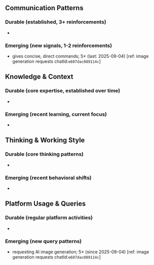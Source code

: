## Communication Patterns
### Durable (established, 3+ reinforcements)
-

### Emerging (new signals, 1-2 reinforcements)
- gives concise, direct commands; 5× (last: 2025-09-04) [ref: image generation requests chatId:`e607dac089114c`]

## Knowledge & Context
### Durable (core expertise, established over time)
-

### Emerging (recent learning, current focus)
-

## Thinking & Working Style
### Durable (core thinking patterns)
-

### Emerging (recent behavioral shifts)
-

## Platform Usage & Queries
### Durable (regular platform activities)
-

### Emerging (new query patterns)
- requesting AI image generation; 5× (since 2025-09-04) [ref: image generation requests chatId:`e607dac089114c`]